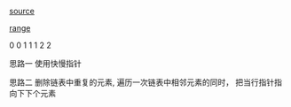 [source](https://github.com/Blankj/awesome-java-leetcode/blob/master/note/083/README.md)

[range](/python/range/)

0 0 1 1 1 2 2

思路一 使用快慢指针 

思路二 删除链表中重复的元素, 遍历一次链表中相邻元素的同时， 把当行指针指向下下个元素